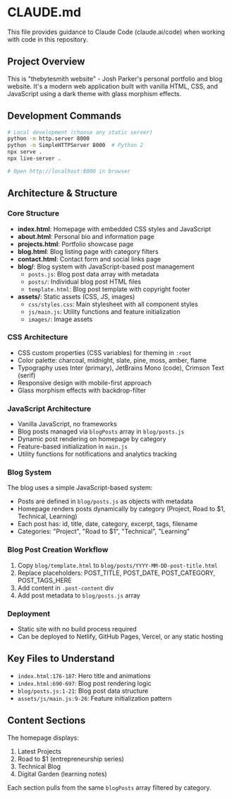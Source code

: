 # CLAUDE.md

This file provides guidance to Claude Code (claude.ai/code) when working with code in this repository.

## Project Overview

This is "thebytesmith website" - Josh Parker's personal portfolio and blog website. It's a modern web application built with vanilla HTML, CSS, and JavaScript using a dark theme with glass morphism effects.

## Development Commands

```bash
# Local development (choose any static server)
python -m http.server 8000
python -m SimpleHTTPServer 8000  # Python 2
npx serve .
npx live-server .

# Open http://localhost:8000 in browser
```

## Architecture & Structure

### Core Structure
- **index.html**: Homepage with embedded CSS styles and JavaScript
- **about.html**: Personal bio and information page
- **projects.html**: Portfolio showcase page
- **blog.html**: Blog listing page with category filters
- **contact.html**: Contact form and social links page
- **blog/**: Blog system with JavaScript-based post management
  - `posts.js`: Blog post data array with metadata
  - `posts/`: Individual blog post HTML files
  - `template.html`: Blog post template with copyright footer
- **assets/**: Static assets (CSS, JS, images)
  - `css/styles.css`: Main stylesheet with all component styles
  - `js/main.js`: Utility functions and feature initialization
  - `images/`: Image assets

### CSS Architecture
- CSS custom properties (CSS variables) for theming in `:root`
- Color palette: charcoal, midnight, slate, pine, moss, amber, flame
- Typography uses Inter (primary), JetBrains Mono (code), Crimson Text (serif)
- Responsive design with mobile-first approach
- Glass morphism effects with backdrop-filter

### JavaScript Architecture
- Vanilla JavaScript, no frameworks
- Blog posts managed via `blogPosts` array in `blog/posts.js`
- Dynamic post rendering on homepage by category
- Feature-based initialization in `main.js`
- Utility functions for notifications and analytics tracking

### Blog System
The blog uses a simple JavaScript-based system:
- Posts are defined in `blog/posts.js` as objects with metadata
- Homepage renders posts dynamically by category (Project, Road to $1, Technical, Learning)
- Each post has: id, title, date, category, excerpt, tags, filename
- Categories: "Project", "Road to $1", "Technical", "Learning"

### Blog Post Creation Workflow
1. Copy `blog/template.html` to `blog/posts/YYYY-MM-DD-post-title.html`
2. Replace placeholders: POST_TITLE, POST_DATE, POST_CATEGORY, POST_TAGS_HERE
3. Add content in `.post-content` div
4. Add post metadata to `blog/posts.js` array

### Deployment
- Static site with no build process required
- Can be deployed to Netlify, GitHub Pages, Vercel, or any static hosting

## Key Files to Understand

- `index.html:176-187`: Hero title and animations
- `index.html:690-697`: Blog post rendering logic
- `blog/posts.js:1-21`: Blog post data structure
- `assets/js/main.js:9-26`: Feature initialization pattern

## Content Sections

The homepage displays:
1. Latest Projects
2. Road to $1 (entrepreneurship series)  
3. Technical Blog
4. Digital Garden (learning notes)

Each section pulls from the same `blogPosts` array filtered by category.